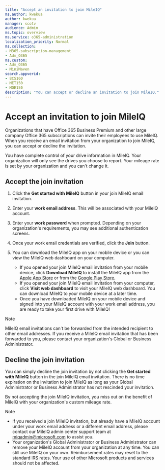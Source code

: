 ```yaml
---
title: "Accept an invitation to join MileIQ"
ms.author: kwekua
author: kwekua
manager: scotv
audience: Admin
ms.topic: overview
ms.service: o365-administration
localization_priority: Normal
ms.collection: 
- M365-subscription-management 
- Adm_O365
ms.custom:
- Adm_O365
- MiniMaven
search.appverid:
- BCS160
- MET150
- MOE150
description: "You can accept or decline an invitation to join MileIQ."
---
```


# Accept an invitation to join MileIQ

Organizations that have Office 365 Business Premium and other large company Office 365 subscriptions can invite their employees to use MileIQ. When you receive an email invitation from your organization to join MileIQ, you can accept or decline the invitation.

You have complete control of your drive information in MileIQ. Your organization will only see the drives you choose to report. Your mileage rate is set by your organization and you can't change it.

## Accept the join invitation

1. Click the **Get started with MileIQ** button in your join MileIQ email invitation.
2. Enter your **work email address**. This will be associated with your MileIQ account.
3. Enter your **work password** when prompted. Depending on your organization's requirements, you may see additional authentication screens.
4. Once your work email credentials are verified, click the **Join** button. 
5. You can download the MileIQ app on your mobile device or you can view the MileIQ web dashboard on your computer. 

    - If you opened your join MileIQ email invitation from your mobile device, click **Download MileIQ** to install the MileIQ app from the [Apple App Store](https://itunes.apple.com/app/mile-tracker-mileage-log-for/id578830929?mt=8) or from the [Google Play Store](https://play.google.com/store/apps/details?id=com.mobiledatalabs.mileiq).  
    - If you opened your join MileIQ email invitation from your computer, click **Visit web dashboard** to visit your MileIQ web dashboard. You can download MileIQ to your mobile device at a later time.
    - Once you have downloaded MileIQ on your mobile device and signed into your MileIQ account with your work email address, you are ready to take your first drive with MileIQ!

> [!NOTE]
> MileIQ email invitations can't be forwarded from the intended recipient to other email addresses. If you receive a MileIQ email invitation that has been forwarded to you, please contact your organization's Global or Business Administrator.

## Decline the join invitation

You can simply decline the join invitation by not clicking the **Get started with MileIQ** button in the join MileIQ email invitation. There is no time expiration on the invitation to join MileIQ as long as your Global Administrator or Business Administrator has not rescinded your invitation.

By not accepting the join MileIQ invitation, you miss out on the benefit of MileIQ with your organization's custom mileage rate.

> [!NOTE]
>
> - If you received a join MileIQ invitation, but already have a MileIQ account under your work email address or a different email address, please contact our MileIQ admin center support team at [miqadmin@microsoft.com](mailto:miqadmin@microsoft.com) to assist you.
> - Your organization's Global Administrator or Business Administrator can remove your MileIQ account from your organization at any time. You can still use MileIQ on your own. Reimbursement rates may reset to the standard IRS rates. Your use of other Microsoft products and services should not be affected.
